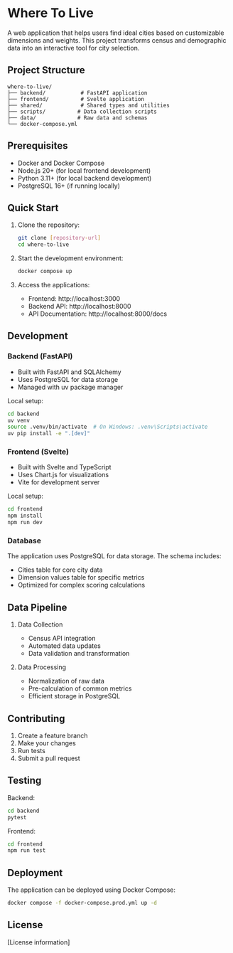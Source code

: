 # Where To Live

A web application that helps users find ideal cities based on customizable dimensions and weights. This project transforms census and demographic data into an interactive tool for city selection.

## Project Structure

```
where-to-live/
├── backend/           # FastAPI application
├── frontend/          # Svelte application
├── shared/            # Shared types and utilities
├── scripts/          # Data collection scripts
├── data/             # Raw data and schemas
└── docker-compose.yml
```

## Prerequisites

- Docker and Docker Compose
- Node.js 20+ (for local frontend development)
- Python 3.11+ (for local backend development)
- PostgreSQL 16+ (if running locally)

## Quick Start

1. Clone the repository:
   ```bash
   git clone [repository-url]
   cd where-to-live
   ```

2. Start the development environment:
   ```bash
   docker compose up
   ```

3. Access the applications:
   - Frontend: http://localhost:3000
   - Backend API: http://localhost:8000
   - API Documentation: http://localhost:8000/docs

## Development

### Backend (FastAPI)

- Built with FastAPI and SQLAlchemy
- Uses PostgreSQL for data storage
- Managed with uv package manager

Local setup:
```bash
cd backend
uv venv
source .venv/bin/activate  # On Windows: .venv\Scripts\activate
uv pip install -e ".[dev]"
```

### Frontend (Svelte)

- Built with Svelte and TypeScript
- Uses Chart.js for visualizations
- Vite for development server

Local setup:
```bash
cd frontend
npm install
npm run dev
```

### Database

The application uses PostgreSQL for data storage. The schema includes:
- Cities table for core city data
- Dimension values table for specific metrics
- Optimized for complex scoring calculations

## Data Pipeline

1. Data Collection
   - Census API integration
   - Automated data updates
   - Data validation and transformation

2. Data Processing
   - Normalization of raw data
   - Pre-calculation of common metrics
   - Efficient storage in PostgreSQL

## Contributing

1. Create a feature branch
2. Make your changes
3. Run tests
4. Submit a pull request

## Testing

Backend:
```bash
cd backend
pytest
```

Frontend:
```bash
cd frontend
npm run test
```

## Deployment

The application can be deployed using Docker Compose:

```bash
docker compose -f docker-compose.prod.yml up -d
```

## License

[License information]
